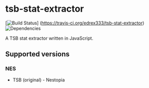# tsb-stat-extractor
[![Build Status](https://travis-ci.org/edrex333/tsb-stat-extractor.svg?branch=master)]
(https://travis-ci.org/edrex333/tsb-stat-extractor)
![Dependencies](https://david-dm.org/edrex333/tsb-stat-extractor.svg?branch-master)

A TSB stat extractor written in JavaScript.

## Supported versions

### NES
- TSB (original) - Nestopia
